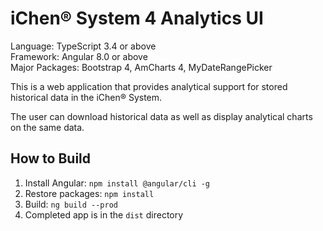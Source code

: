 iChen® System 4 Analytics UI
===========================

Language: TypeScript 3.4 or above  
Framework: Angular 8.0 or above  
Major Packages: Bootstrap 4, AmCharts 4, MyDateRangePicker

This is a web application that provides analytical support for stored historical
data in the iChen® System.

The user can download historical data as well as display analytical charts on the same data.

How to Build
------------

1. Install Angular: `npm install @angular/cli -g`
2. Restore packages: `npm install`
3. Build: `ng build --prod`
4. Completed app is in the `dist` directory
